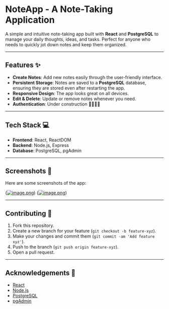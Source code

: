 # NoteApp - A Note-Taking Application

A simple and intuitive note-taking app built with **React** and **PostgreSQL** to manage your daily thoughts, ideas, and tasks. Perfect for anyone who needs to quickly jot down notes and keep them organized.

---

## Features ✨

- **Create Notes**: Add new notes easily through the user-friendly interface.
- **Persistent Storage**: Notes are saved to a **PostgreSQL** database, ensuring they are stored even after restarting the app.
- **Responsive Design**: The app looks great on all devices.
- **Edit & Delete**: Update or remove notes whenever you need.
- **Authentication**: Under construction 🚧👷🏻‍♂️

---

## Tech Stack 💻

- **Frontend**: React, ReactDOM
- **Backend**: Node.js, Express
- **Database**: PostgreSQL, pgAdmin

---

## Screenshots 📸

Here are some screenshots of the app:

([![image.png](https://i.postimg.cc/FzF3Vp17/image.png)](https://postimg.cc/sQ8MVpYr))
([![image.png](https://i.postimg.cc/J46t9mY6/image.png)](https://postimg.cc/TpbRb86g))

---

## Contributing 🤝

1. Fork this repository.
2. Create a new branch for your feature (`git checkout -b feature-xyz`).
3. Make your changes and commit them (`git commit -am 'Add feature xyz'`).
4. Push to the branch (`git push origin feature-xyz`).
5. Open a pull request.

---

## Acknowledgements 🙏

- [React](https://reactjs.org/)
- [Node.js](https://nodejs.org/)
- [PostgreSQL](https://www.postgresql.org/)
- [pgAdmin](https://www.pgadmin.org/)
